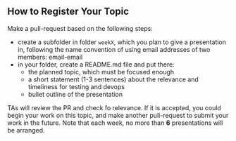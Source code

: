 ## How to Register Your Topic

Make a pull-request based on the following steps:

- create a subfolder in folder `weekX`, which you plan to give a presentation in, following the name convention of using email addresses of two members: email-email
- in your folder, create a README.md file and put there:
   - the planned topic, which must be focused enough
   - a short statement (1-3 sentences) about the relevance and timeliness for testing and devops
   - bullet outline of the presentation  

TAs will review the PR and check fo relevance. If it is accepted, you could begin your work on this topic, and make another pull-request to submit your work in the future. Note that each week, no more than **6** presentations will be arranged.
